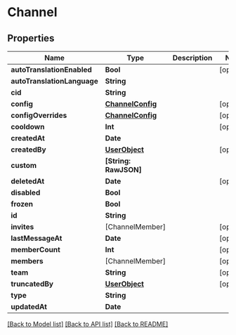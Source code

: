 # Channel

## Properties
Name | Type | Description | Notes
------------ | ------------- | ------------- | -------------
**autoTranslationEnabled** | **Bool** |  | [optional] 
**autoTranslationLanguage** | **String** |  | 
**cid** | **String** |  | 
**config** | [**ChannelConfig**](ChannelConfig.md) |  | [optional] 
**configOverrides** | [**ChannelConfig**](ChannelConfig.md) |  | [optional] 
**cooldown** | **Int** |  | [optional] 
**createdAt** | **Date** |  | 
**createdBy** | [**UserObject**](UserObject.md) |  | [optional] 
**custom** | **[String: RawJSON]** |  | 
**deletedAt** | **Date** |  | [optional] 
**disabled** | **Bool** |  | 
**frozen** | **Bool** |  | 
**id** | **String** |  | 
**invites** | [ChannelMember] |  | [optional] 
**lastMessageAt** | **Date** |  | [optional] 
**memberCount** | **Int** |  | [optional] 
**members** | [ChannelMember] |  | [optional] 
**team** | **String** |  | [optional] 
**truncatedBy** | [**UserObject**](UserObject.md) |  | [optional] 
**type** | **String** |  | 
**updatedAt** | **Date** |  | 

[[Back to Model list]](../README.md#documentation-for-models) [[Back to API list]](../README.md#documentation-for-api-endpoints) [[Back to README]](../README.md)


